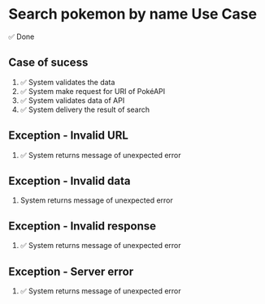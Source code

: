 # Search pokemon by name Use Case

✅ Done

## Case of sucess
1. ✅ System validates the data
2. ✅ System make request for URI of PokéAPI
3. ✅ System validates data of API
4. ✅ System delivery the result of search

## Exception - Invalid URL
1. ✅ System returns message of unexpected error

## Exception - Invalid data
1. System returns message of unexpected error

## Exception - Invalid response
1. ✅ System returns message of unexpected error

## Exception - Server error
1. ✅ System returns message of unexpected error
